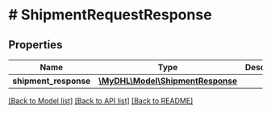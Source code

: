 # # ShipmentRequestResponse

## Properties

Name | Type | Description | Notes
------------ | ------------- | ------------- | -------------
**shipment_response** | [**\MyDHL\Model\ShipmentResponse**](ShipmentResponse.md) |  | 

[[Back to Model list]](../../README.md#documentation-for-models) [[Back to API list]](../../README.md#documentation-for-api-endpoints) [[Back to README]](../../README.md)


